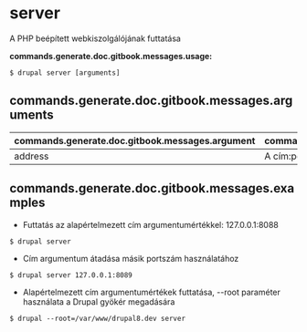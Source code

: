 # server
A PHP beépített webkiszolgálójának futtatása

**commands.generate.doc.gitbook.messages.usage:**
```
$ drupal server [arguments]
```

## commands.generate.doc.gitbook.messages.arguments
commands.generate.doc.gitbook.messages.argument | commands.generate.doc.gitbook.messages.details
---------|-------------
address | A cím:port értékek

## commands.generate.doc.gitbook.messages.examples
* Futtatás az alapértelmezett cím argumentumértékkel: 127.0.0.1:8088
```
$ drupal server
```
* Cím argumentum átadása másik portszám használatához
```
$ drupal server 127.0.0.1:8089
```
* Alapértelmezett cím argumentumértékek futtatása, --root paraméter használata a Drupal gyökér megadására
```
$ drupal --root=/var/www/drupal8.dev server
```
